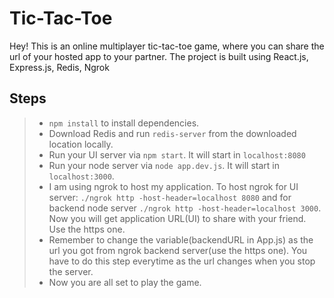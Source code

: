# Tic-Tac-Toe

Hey! This is an online multiplayer tic-tac-toe game, where you can share the url of your hosted app to your partner. 
The project is built using React.js, Express.js, Redis, Ngrok

Steps
-------------

> - `npm install` to install dependencies.
> - Download Redis and run `redis-server` from the downloaded location locally.
> - Run your UI server via `npm start`. It will start in `localhost:8080`
> - Run your node server via `node app.dev.js`. It will start in `localhost:3000`.
> - I am using ngrok to host my application. To host ngrok for UI server: `./ngrok http -host-header=localhost 8080` and for backend node server `./ngrok http -host-header=localhost 3000`. Now you will get application URL(UI) to share with your friend. Use the https one.
> - Remember to change the variable(backendURL in App.js) as the url you got from ngrok backend server(use the https one). You have to do this step everytime as the url changes when you stop the server.
> - Now you are all set to play the game.
